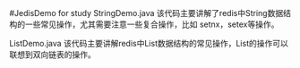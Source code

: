 #JedisDemo for study
StringDemo.java
该代码主要讲解了redis中String数据结构的一些常见操作，尤其需要注意一些复合操作，比如
setnx，setex等操作。



ListDemo.java
该代码主要讲解redis中List数据结构的常见操作，List的操作可以联想到双向链表的操作。
